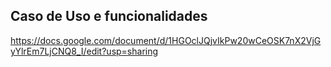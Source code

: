 ## Caso de Uso e funcionalidades ##
https://docs.google.com/document/d/1HGOclJQjvIkPw20wCeOSK7nX2VjGyYlrEm7LjCNQ8_I/edit?usp=sharing
